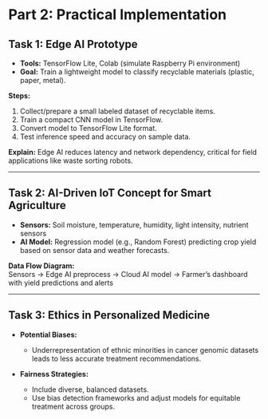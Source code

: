 # Part 2: Practical Implementation

## Task 1: Edge AI Prototype

- **Tools:** TensorFlow Lite, Colab (simulate Raspberry Pi environment)  
- **Goal:** Train a lightweight model to classify recyclable materials (plastic, paper, metal).  

**Steps:**  
1. Collect/prepare a small labeled dataset of recyclable items.  
2. Train a compact CNN model in TensorFlow.  
3. Convert model to TensorFlow Lite format.  
4. Test inference speed and accuracy on sample data.  

**Explain:** Edge AI reduces latency and network dependency, critical for field applications like waste sorting robots.

---

## Task 2: AI-Driven IoT Concept for Smart Agriculture

- **Sensors:** Soil moisture, temperature, humidity, light intensity, nutrient sensors  
- **AI Model:** Regression model (e.g., Random Forest) predicting crop yield based on sensor data and weather forecasts.  

**Data Flow Diagram:**  
Sensors → Edge AI preprocess → Cloud AI model → Farmer’s dashboard with yield predictions and alerts

---

## Task 3: Ethics in Personalized Medicine

- **Potential Biases:**  
  - Underrepresentation of ethnic minorities in cancer genomic datasets leads to less accurate treatment recommendations.  

- **Fairness Strategies:**  
  - Include diverse, balanced datasets.  
  - Use bias detection frameworks and adjust models for equitable treatment across groups.
